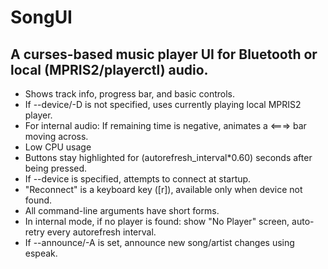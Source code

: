 # SongUI

## A curses-based music player UI for Bluetooth or local (MPRIS2/playerctl) audio.

- Shows track info, progress bar, and basic controls.
- If --device/-D is not specified, uses currently playing local MPRIS2 player.
- For internal audio: If remaining time is negative, animates a <===> bar moving across.
- Low CPU usage
- Buttons stay highlighted for (autorefresh_interval*0.60) seconds after being pressed.
- If --device is specified, attempts to connect at startup.
- "Reconnect" is a keyboard key ([r]), available only when device not found.
- All command-line arguments have short forms.
- In internal mode, if no player is found: show "No Player" screen, auto-retry every autorefresh interval.
- If --announce/-A is set, announce new song/artist changes using espeak.